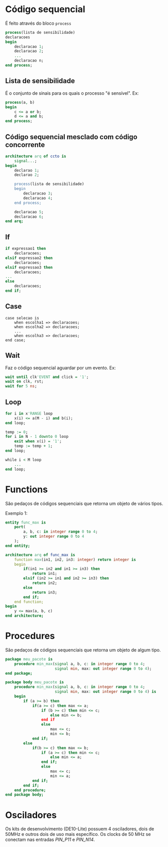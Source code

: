 # Código sequencial

É feito através do bloco `process`

```vhdl
process(lista de sensibilidade)
declaracoes
begin
    declaracao 1;
    declaracao 2;
    ...
    declaracao n;
end process;
```

## Lista de sensibilidade

É o conjunto de sinais para os quais o processo "é sensível". Ex:

```vhdl
process(a, b)
begin
    c <= a or b;
    d <= a and b;
end process;
```

## Código sequencial mesclado com código concorrente

```vhdl
architecture arq of ccto is
    signal...;
begin
    declarao 1;
    declarao 2;

    process(lista de sensibilidade)
    begin
        declaracao 3;
        declaracao 4;
    end process;

    declaracao 5;
    declaracao 6;
end arq;
```

## If

```vhdl
if expressao1 then
    declaracoes;
elsif expressao2 then
    declaracoes;
elsif expressao3 then
    declaracoes;
...
else
    declaracoes;
end if;
```

## Case

```
case selecao is
    when escolha1 => declaracoes;
    when escolha2 => declaracoes;
    ...
    when escolha3 => declaracoes;
end case;
```

## Wait

Faz o código sequencial aguardar por um evento. Ex:

```vhdl
wait until clk'EVENT and click = '1';
wait on clk, rst;
wait for 5 ns;
```

## Loop

```vhdl
for i in x'RANGE loop
    x(i) <= a(M - i) and b(i);
end loop;
```

```vhdl
temp := 0;
for i in N - 1 downto 0 loop
    exit when x(i) = '1';
    temp := temp + 1;
end loop;
```

```vhdl
while i < M loop
    ...
end loop;
```

# Functions

São pedaços de códigos sequenciais que retorna um objeto de vários tipos.

Exemplo 1:
```vhdl
entity func_max is
    port(
        a, b, c: in integer range 0 to 4;
        y: out integer range 0 to 4    
    );
end entity;

architecture arq of func_max is
    function max(in1, in2, in3: integer) return integer is
    begin
        if(in1 >= in2 and in1 >= in3) then
            return in1;
        elsif (in2 >= in1 and in2 >= in3) then
            return in2;
        else 
            return in3;
        end if;
    end function;
begin
    y <= max(a, b, c)
end architecture;
```

# Procedures

São pedaços de códigos sequenciais que retorna um objeto de algum tipo.

```vhdl
package meu_pacote is
    procedure min_max(signal a, b, c: in integer range 0 to 4;
                      signal min, max: out integer range 0 to 4);
end package;

package body meu_pacote is
    procedure min_max(signal a, b, c: in integer range 0 to 4;
                      signal min, max: out integer range 0 to 4) is
    begin
        if (a >= b) then
            if(a >= c) then max <= a;
                if (b >= c) then min <= c;
                    else min <= b;
                end if
                else
                    max <= c;
                    min <= b;
            end if;
        else 
            if(b >= c) then max <= b;
                if (a >= c) then min <= c;
                    else min <= a;
                end if;
                else
                    max <= c;
                    min <= a;
            end if;
        end if;
    end procedure;
end package body;
```

# Osciladores

Os kits de desenvolvimento (DE10-Lite) possuem 4 osciladores, dois de 50MHz e outros dois de uso mais específico. Os clocks de 50 MHz se conectam nas entradas *PIN_P11* e *PIN_N14*.